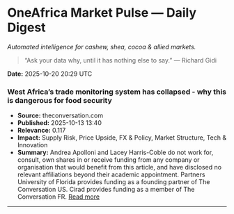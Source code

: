 # OneAfrica Market Pulse — Daily Digest

*Automated intelligence for cashew, shea, cocoa & allied markets.*

> “Ask your data why, until it has nothing else to say.” — Richard Gidi


**Date:** 2025-10-20 20:29 UTC


### West Africa’s trade monitoring system has collapsed - why this is dangerous for food security
- **Source:** theconversation.com  
- **Published:** 2025-10-13 13:40  
- **Relevance:** 0.117  
- **Impact:** Supply Risk, Price Upside, FX & Policy, Market Structure, Tech & Innovation  
- **Summary:** Andrea Apolloni and Lacey Harris-Coble do not work for, consult, own shares in or receive funding from any company or organisation that would benefit from this article, and have disclosed no relevant affiliations beyond their academic appointment. Partners University of Florida provides funding as a founding partner of The Conversation US. Cirad provides funding as a member of The Conversation FR.
[Read more](https://theconversation.com/west-africas-trade-monitoring-system-has-collapsed-why-this-is-dangerous-for-food-security-266405)

---
